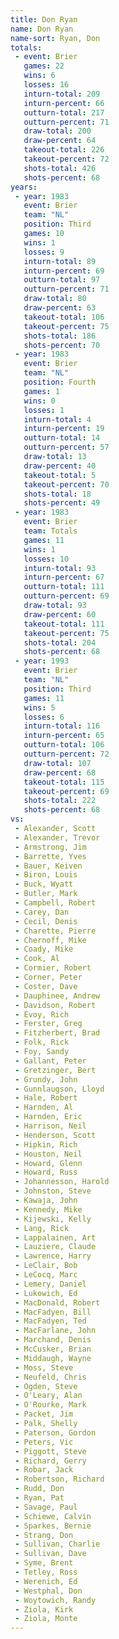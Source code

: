 ```yaml
---
title: Don Ryan
name: Don Ryan
name-sort: Ryan, Don
totals:
 - event: Brier
   games: 22
   wins: 6
   losses: 16
   inturn-total: 209
   inturn-percent: 66
   outturn-total: 217
   outturn-percent: 71
   draw-total: 200
   draw-percent: 64
   takeout-total: 226
   takeout-percent: 72
   shots-total: 426
   shots-percent: 68
years:
 - year: 1983
   event: Brier
   team: "NL"
   position: Third
   games: 10
   wins: 1
   losses: 9
   inturn-total: 89
   inturn-percent: 69
   outturn-total: 97
   outturn-percent: 71
   draw-total: 80
   draw-percent: 63
   takeout-total: 106
   takeout-percent: 75
   shots-total: 186
   shots-percent: 70
 - year: 1983
   event: Brier
   team: "NL"
   position: Fourth
   games: 1
   wins: 0
   losses: 1
   inturn-total: 4
   inturn-percent: 19
   outturn-total: 14
   outturn-percent: 57
   draw-total: 13
   draw-percent: 40
   takeout-total: 5
   takeout-percent: 70
   shots-total: 18
   shots-percent: 49
 - year: 1983
   event: Brier
   team: Totals
   games: 11
   wins: 1
   losses: 10
   inturn-total: 93
   inturn-percent: 67
   outturn-total: 111
   outturn-percent: 69
   draw-total: 93
   draw-percent: 60
   takeout-total: 111
   takeout-percent: 75
   shots-total: 204
   shots-percent: 68
 - year: 1993
   event: Brier
   team: "NL"
   position: Third
   games: 11
   wins: 5
   losses: 6
   inturn-total: 116
   inturn-percent: 65
   outturn-total: 106
   outturn-percent: 72
   draw-total: 107
   draw-percent: 68
   takeout-total: 115
   takeout-percent: 69
   shots-total: 222
   shots-percent: 68
vs:
 - Alexander, Scott
 - Alexander, Trevor
 - Armstrong, Jim
 - Barrette, Yves
 - Bauer, Keiven
 - Biron, Louis
 - Buck, Wyatt
 - Butler, Mark
 - Campbell, Robert
 - Carey, Dan
 - Cecil, Denis
 - Charette, Pierre
 - Chernoff, Mike
 - Coady, Mike
 - Cook, Al
 - Cormier, Robert
 - Corner, Peter
 - Coster, Dave
 - Dauphinee, Andrew
 - Davidson, Robert
 - Evoy, Rich
 - Ferster, Greg
 - Fitzherbert, Brad
 - Folk, Rick
 - Foy, Sandy
 - Gallant, Peter
 - Gretzinger, Bert
 - Grundy, John
 - Gunnlaugson, Lloyd
 - Hale, Robert
 - Harnden, Al
 - Harnden, Eric
 - Harrison, Neil
 - Henderson, Scott
 - Hipkin, Rich
 - Houston, Neil
 - Howard, Glenn
 - Howard, Russ
 - Johannesson, Harold
 - Johnston, Steve
 - Kawaja, John
 - Kennedy, Mike
 - Kijewski, Kelly
 - Lang, Rick
 - Lappalainen, Art
 - Lauziere, Claude
 - Lawrence, Harry
 - LeClair, Bob
 - LeCocq, Marc
 - Lemery, Daniel
 - Lukowich, Ed
 - MacDonald, Robert
 - MacFadyen, Bill
 - MacFadyen, Ted
 - MacFarlane, John
 - Marchand, Denis
 - McCusker, Brian
 - Middaugh, Wayne
 - Moss, Steve
 - Neufeld, Chris
 - Ogden, Steve
 - O'Leary, Alan
 - O'Rourke, Mark
 - Packet, Jim
 - Palk, Shelly
 - Paterson, Gordon
 - Peters, Vic
 - Piggott, Steve
 - Richard, Gerry
 - Robar, Jack
 - Robertson, Richard
 - Rudd, Don
 - Ryan, Pat
 - Savage, Paul
 - Schiewe, Calvin
 - Sparkes, Bernie
 - Strang, Don
 - Sullivan, Charlie
 - Sullivan, Dave
 - Syme, Brent
 - Tetley, Ross
 - Werenich, Ed
 - Westphal, Don
 - Woytowich, Randy
 - Ziola, Kirk
 - Ziola, Monte
---
```

